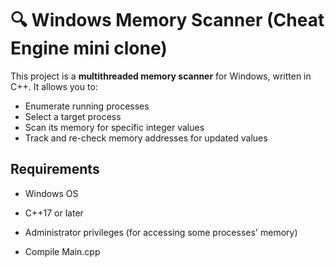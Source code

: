 # 🔍 Windows Memory Scanner (Cheat Engine mini clone)

This project is a **multithreaded memory scanner** for Windows, written in C++. It allows you to:

- Enumerate running processes
- Select a target process
- Scan its memory for specific integer values
- Track and re-check memory addresses for updated values

##  Requirements

- Windows OS
- C++17 or later
- Administrator privileges (for accessing some processes' memory)

- Compile Main.cpp
